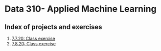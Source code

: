 # Data 310- Applied Machine Learning
## Index of projects and exercises
1. [7.7.20: Class exercise](https://aeraposo.github.io/Data-310-Public-Raposo/)
2. [7.8.20: Class exercise](https://aeraposo.github.io/Data-310-Public-Raposo/)

